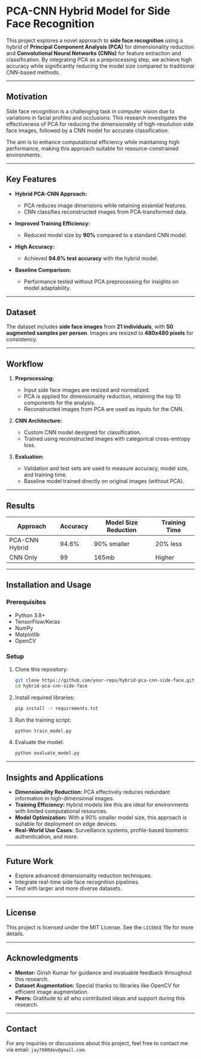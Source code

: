 # PCA-CNN Hybrid Model for Side Face Recognition

This project explores a novel approach to **side face recognition** using a hybrid of **Principal Component Analysis (PCA)** for dimensionality reduction and **Convolutional Neural Networks (CNNs)** for feature extraction and classification. By integrating PCA as a preprocessing step, we achieve high accuracy while significantly reducing the model size compared to traditional CNN-based methods.

---

## Motivation

Side face recognition is a challenging task in computer vision due to variations in facial profiles and occlusions. This research investigates the effectiveness of PCA for reducing the dimensionality of high-resolution side face images, followed by a CNN model for accurate classification. 

The aim is to enhance computational efficiency while maintaining high performance, making this approach suitable for resource-constrained environments.

---

## Key Features

- **Hybrid PCA-CNN Approach:** 
  - PCA reduces image dimensions while retaining essential features.
  - CNN classifies reconstructed images from PCA-transformed data.
  
- **Improved Training Efficiency:**
  - Reduced model size by **90%** compared to a standard CNN model.
  
- **High Accuracy:**
  - Achieved **94.6% test accuracy** with the hybrid model.

- **Baseline Comparison:**
  - Performance tested without PCA preprocessing for insights on model adaptability.

---

## Dataset

The dataset includes **side face images** from **21 individuals**, with **50 augmented samples per person**. Images are resized to **480x480 pixels** for consistency.

---

## Workflow

1. **Preprocessing:**
   - Input side face images are resized and normalized.
   - PCA is applied for dimensionality reduction, retaining the top 10 components for the analysis.
   - Reconstructed images from PCA are used as inputs for the CNN.

2. **CNN Architecture:**
   - Custom CNN model designed for classification.
   - Trained using reconstructed images with categorical cross-entropy loss.

3. **Evaluation:**
   - Validation and test sets are used to measure accuracy, model size, and training time.
   - Baseline model trained directly on original images (without PCA).

---

## Results

| Approach       | Accuracy | Model Size Reduction | Training Time |  
|----------------|----------|----------------------|---------------|  
| PCA-CNN Hybrid | 94.6%    | 90% smaller          | 20% less      |  
| CNN Only       | 99       | 165mb                | Higher        |  

---

## Installation and Usage

### Prerequisites

- Python 3.8+
- TensorFlow/Keras
- NumPy
- Matplotlib
- OpenCV

### Setup

1. Clone this repository:
   ```bash
   git clone https://github.com/your-repo/hybrid-pca-cnn-side-face.git
   cd hybrid-pca-cnn-side-face
   ```

2. Install required libraries:
   ```bash
   pip install -r requirements.txt
   ```

3. Run the training script:
   ```bash
   python train_model.py
   ```

4. Evaluate the model:
   ```bash
   python evaluate_model.py
   ```

---

## Insights and Applications

- **Dimensionality Reduction:** PCA effectively reduces redundant information in high-dimensional images.
- **Training Efficiency:** Hybrid models like this are ideal for environments with limited computational resources.
- **Model Optimization:** With a 90% smaller model size, this approach is suitable for deployment on edge devices.
- **Real-World Use Cases:** Surveillance systems, profile-based biometric authentication, and more.

---

## Future Work

- Explore advanced dimensionality reduction techniques.
- Integrate real-time side face recognition pipelines.
- Test with larger and more diverse datasets.

---

## License

This project is licensed under the MIT License. See the `LICENSE` file for more details.

---

## Acknowledgments

- **Mentor:** Girish Kumar for guidance and invaluable feedback throughout this research.  
- **Dataset Augmentation:** Special thanks to libraries like OpenCV for efficient image augmentation.  
- **Peers:** Gratitude to all who contributed ideas and support during this research.

---

## Contact

For any inquiries or discussions about this project, feel free to contact me via email: `jay7080dev@gmail.com`.
